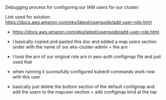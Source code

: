Debugging process for configuring our IAM users for our cluster:

Link used for solution: https://docs.aws.amazon.com/eks/latest/userguide/add-user-role.html

- https://docs.aws.amazon.com/eks/latest/userguide/add-user-role.html

- I basically copied and pasted this doc and added a map users section under with the name of our eks-cluster-admin + the arn 

- I took the arn of our original role arn in  aws-auth configmap file and just used that

- when running it sucessfully configured kubectl commands work now with this user 

- basically just delete the bottom section of the default configmap and add the users to the mapuser section + add configmap kind at the top 
